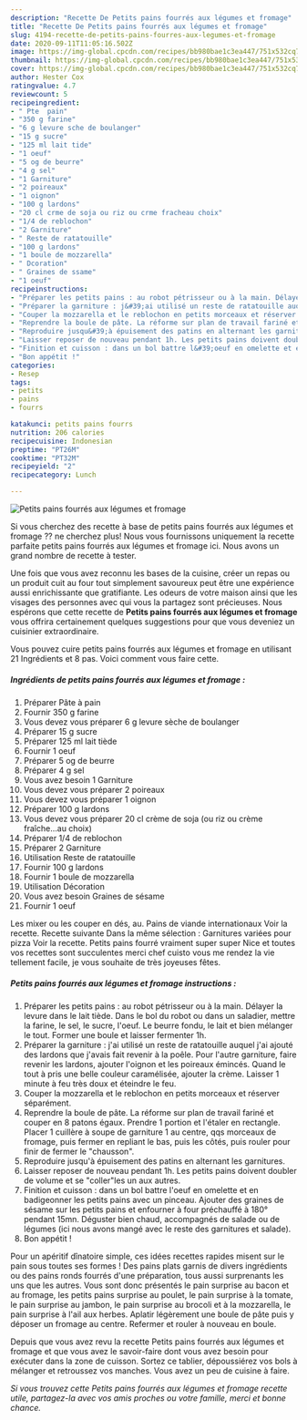```yaml
---
description: "Recette De Petits pains fourrés aux légumes et fromage"
title: "Recette De Petits pains fourrés aux légumes et fromage"
slug: 4194-recette-de-petits-pains-fourres-aux-legumes-et-fromage
date: 2020-09-11T11:05:16.502Z
image: https://img-global.cpcdn.com/recipes/bb980bae1c3ea447/751x532cq70/petits-pains-fourres-aux-legumes-et-fromage-photo-principale-de-la-recette.jpg
thumbnail: https://img-global.cpcdn.com/recipes/bb980bae1c3ea447/751x532cq70/petits-pains-fourres-aux-legumes-et-fromage-photo-principale-de-la-recette.jpg
cover: https://img-global.cpcdn.com/recipes/bb980bae1c3ea447/751x532cq70/petits-pains-fourres-aux-legumes-et-fromage-photo-principale-de-la-recette.jpg
author: Hester Cox
ratingvalue: 4.7
reviewcount: 5
recipeingredient:
- " Pte  pain"
- "350 g farine"
- "6 g levure sche de boulanger"
- "15 g sucre"
- "125 ml lait tide"
- "1 oeuf"
- "5 og de beurre"
- "4 g sel"
- "1 Garniture"
- "2 poireaux"
- "1 oignon"
- "100 g lardons"
- "20 cl crme de soja ou riz ou crme fracheau choix"
- "1/4 de reblochon"
- "2 Garniture"
- " Reste de ratatouille"
- "100 g lardons"
- "1 boule de mozzarella"
- " Dcoration"
- " Graines de ssame"
- "1 oeuf"
recipeinstructions:
- "Préparer les petits pains : au robot pétrisseur ou à la main. Délayer la levure dans le lait tiède. Dans le bol du robot ou dans un saladier, mettre la farine, le sel, le sucre, l&#39;oeuf. Le beurre fondu, le lait et bien mélanger le tout. Former une boule et laisser fermenter 1h."
- "Préparer la garniture : j&#39;ai utilisé un reste de ratatouille auquel j&#39;ai ajouté des lardons que j&#39;avais fait revenir à la poêle. Pour l&#39;autre garniture, faire revenir les lardons, ajouter l&#39;oignon et les poireaux émincés. Quand le tout à pris une belle couleur caramélisée, ajouter la crème. Laisser 1 minute à feu très doux et éteindre le feu."
- "Couper la mozzarella et le reblochon en petits morceaux et réserver séparément."
- "Reprendre la boule de pâte. La réforme sur plan de travail fariné et couper en 8 patons égaux. Prendre 1 portion et l&#39;étaler en rectangle. Placer 1 cuillère à soupe de garniture 1 au centre, qqs morceaux de fromage, puis fermer en repliant le bas, puis les côtés, puis rouler pour finir de fermer le &#34;chausson&#34;."
- "Reproduire jusqu&#39;à épuisement des patins en alternant les garnitures."
- "Laisser reposer de nouveau pendant 1h. Les petits pains doivent doubler de volume et se &#34;coller&#34;les un aux autres."
- "Finition et cuisson : dans un bol battre l&#39;oeuf en omelette et en badigeonner les petits pains avec un pinceau. Ajouter des graines de sésame sur les petits pains et enfourner à four préchauffé à 180° pendant 15mn. Déguster bien chaud, accompagnés de salade ou de légumes (ici nous avons mangé avec le reste des garnitures et salade)."
- "Bon appétit !"
categories:
- Resep
tags:
- petits
- pains
- fourrs

katakunci: petits pains fourrs 
nutrition: 206 calories
recipecuisine: Indonesian
preptime: "PT26M"
cooktime: "PT32M"
recipeyield: "2"
recipecategory: Lunch

---
```



![Petits pains fourrés aux légumes et fromage](https://img-global.cpcdn.com/recipes/bb980bae1c3ea447/751x532cq70/petits-pains-fourres-aux-legumes-et-fromage-photo-principale-de-la-recette.jpg)

Si vous cherchez des recette à base de petits pains fourrés aux légumes et fromage ?? ne cherchez plus! Nous vous fournissons uniquement la recette parfaite petits pains fourrés aux légumes et fromage ici. Nous avons un grand nombre de recette à tester.

Une fois que vous avez reconnu les bases de la cuisine, créer un repas ou un produit cuit au four tout simplement savoureux peut être une expérience aussi enrichissante que gratifiante. Les odeurs de votre maison ainsi que les visages des personnes avec qui vous la partagez sont précieuses. Nous espérons que cette recette de <strong> Petits pains fourrés aux légumes et fromage </strong> vous offrira certainement quelques suggestions pour que vous deveniez un cuisinier extraordinaire.

<!--inarticleads1-->

Vous pouvez cuire petits pains fourrés aux légumes et fromage en utilisant 21 Ingrédients et 8 pas. Voici comment vous faire cette.

##### Ingrédients de petits pains fourrés aux légumes et fromage :

1. Préparer  Pâte à pain
1. Fournir 350 g farine
1. Vous devez vous préparer 6 g levure sèche de boulanger
1. Préparer 15 g sucre
1. Préparer 125 ml lait tiède
1. Fournir 1 oeuf
1. Préparer 5 og de beurre
1. Préparer 4 g sel
1. Vous avez besoin 1 Garniture
1. Vous devez vous préparer 2 poireaux
1. Vous devez vous préparer 1 oignon
1. Préparer 100 g lardons
1. Vous devez vous préparer 20 cl crème de soja (ou riz ou crème fraîche...au choix)
1. Préparer 1/4 de reblochon
1. Préparer 2 Garniture
1. Utilisation  Reste de ratatouille
1. Fournir 100 g lardons
1. Fournir 1 boule de mozzarella
1. Utilisation  Décoration
1. Vous avez besoin  Graines de sésame
1. Fournir 1 oeuf


Les mixer ou les couper en dés, au. Pains de viande internationaux Voir la recette. Recette suivante Dans la même sélection : Garnitures variées pour pizza Voir la recette. Petits pains fourré vraiment super super Nice et toutes vos recettes sont succulentes merci chef cuisto vous me rendez la vie tellement facile, je vous souhaite de très joyeuses fêtes. 

<!--inarticleads2-->

##### Petits pains fourrés aux légumes et fromage instructions :

1. Préparer les petits pains : au robot pétrisseur ou à la main. Délayer la levure dans le lait tiède. Dans le bol du robot ou dans un saladier, mettre la farine, le sel, le sucre, l&#39;oeuf. Le beurre fondu, le lait et bien mélanger le tout. Former une boule et laisser fermenter 1h.
1. Préparer la garniture : j&#39;ai utilisé un reste de ratatouille auquel j&#39;ai ajouté des lardons que j&#39;avais fait revenir à la poêle. Pour l&#39;autre garniture, faire revenir les lardons, ajouter l&#39;oignon et les poireaux émincés. Quand le tout à pris une belle couleur caramélisée, ajouter la crème. Laisser 1 minute à feu très doux et éteindre le feu.
1. Couper la mozzarella et le reblochon en petits morceaux et réserver séparément.
1. Reprendre la boule de pâte. La réforme sur plan de travail fariné et couper en 8 patons égaux. Prendre 1 portion et l&#39;étaler en rectangle. Placer 1 cuillère à soupe de garniture 1 au centre, qqs morceaux de fromage, puis fermer en repliant le bas, puis les côtés, puis rouler pour finir de fermer le &#34;chausson&#34;.
1. Reproduire jusqu&#39;à épuisement des patins en alternant les garnitures.
1. Laisser reposer de nouveau pendant 1h. Les petits pains doivent doubler de volume et se &#34;coller&#34;les un aux autres.
1. Finition et cuisson : dans un bol battre l&#39;oeuf en omelette et en badigeonner les petits pains avec un pinceau. Ajouter des graines de sésame sur les petits pains et enfourner à four préchauffé à 180° pendant 15mn. Déguster bien chaud, accompagnés de salade ou de légumes (ici nous avons mangé avec le reste des garnitures et salade).
1. Bon appétit !


Pour un apéritif dînatoire simple, ces idées recettes rapides misent sur le pain sous toutes ses formes ! Des pains plats garnis de divers ingrédients ou des pains ronds fourrés d&#39;une préparation, tous aussi surprenants les uns que les autres. Vous sont donc présentés le pain surprise au bacon et au fromage, les petits pains surprise au poulet, le pain surprise à la tomate, le pain surprise au jambon, le pain surprise au brocoli et à la mozzarella, le pain surprise à l&#39;ail aux herbes. Aplatir légèrement une boule de pâte puis y déposer un fromage au centre. Refermer et rouler à nouveau en boule. 

<!--inarticleads1-->

<p>
Depuis que vous avez revu la recette Petits pains fourrés aux légumes et fromage et que vous avez le savoir-faire dont vous avez besoin pour exécuter dans la zone de cuisson. Sortez ce tablier, dépoussiérez vos bols à mélanger et retroussez vos manches. Vous avez un peu de cuisine à faire.
</p>

<p>
<i>Si vous trouvez cette Petits pains fourrés aux légumes et fromage recette utile, partagez-la avec vos amis proches ou votre famille, merci et bonne chance.</i>
</p>
